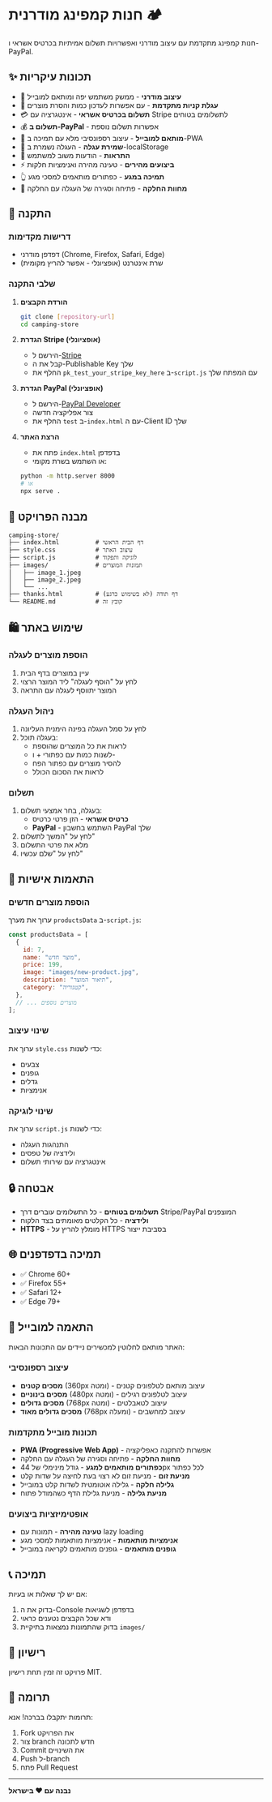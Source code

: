 # חנות קמפינג מודרנית 🏕️

חנות קמפינג מתקדמת עם עיצוב מודרני ואפשרויות תשלום אמיתיות בכרטיס אשראי ו-PayPal.

## ✨ תכונות עיקריות

- 🎨 **עיצוב מודרני** - ממשק משתמש יפה ומותאם למובייל
- 🛒 **עגלת קניות מתקדמת** - עם אפשרות לעדכון כמות והסרת מוצרים
- 💳 **תשלום בכרטיס אשראי** - אינטגרציה עם Stripe לתשלומים בטוחים
- 💰 **תשלום ב-PayPal** - אפשרות תשלום נוספת
- 📱 **מותאם למובייל** - עיצוב רספונסיבי מלא עם תמיכה ב-PWA
- 💾 **שמירת עגלה** - העגלה נשמרת ב-localStorage
- 🔔 **התראות** - הודעות משוב למשתמש
- ⚡ **ביצועים מהירים** - טעינה מהירה ואנימציות חלקות
- 👆 **תמיכה במגע** - כפתורים מותאמים למסכי מגע
- 🔄 **מחוות החלקה** - פתיחה וסגירה של העגלה עם החלקה

## 🚀 התקנה

### דרישות מקדימות

- דפדפן מודרני (Chrome, Firefox, Safari, Edge)
- שרת אינטרנט (אופציונלי - אפשר להריץ מקומית)

### שלבי התקנה

1. **הורדת הקבצים**

   ```bash
   git clone [repository-url]
   cd camping-store
   ```

2. **הגדרת Stripe (אופציונלי)**

   - הירשם ל-[Stripe](https://stripe.com)
   - קבל את ה-Publishable Key שלך
   - החלף את `pk_test_your_stripe_key_here` ב-`script.js` עם המפתח שלך

3. **הגדרת PayPal (אופציונלי)**

   - הירשם ל-[PayPal Developer](https://developer.paypal.com)
   - צור אפליקציה חדשה
   - החלף את `test` ב-`index.html` עם ה-Client ID שלך

4. **הרצת האתר**
   - פתח את `index.html` בדפדפן
   - או השתמש בשרת מקומי:
   ```bash
   python -m http.server 8000
   # או
   npx serve .
   ```

## 📁 מבנה הפרויקט

```
camping-store/
├── index.html          # דף הבית הראשי
├── style.css           # עיצוב האתר
├── script.js           # לוגיקה ותפקוד
├── images/             # תמונות המוצרים
│   ├── image_1.jpeg
│   ├── image_2.jpeg
│   └── ...
├── thanks.html         # דף תודה (לא בשימוש כרגע)
└── README.md           # קובץ זה
```

## 🛍️ שימוש באתר

### הוספת מוצרים לעגלה

1. עיין במוצרים בדף הבית
2. לחץ על "הוסף לעגלה" ליד המוצר הרצוי
3. המוצר יתווסף לעגלה עם התראה

### ניהול העגלה

1. לחץ על סמל העגלה בפינה הימנית העליונה
2. בעגלה תוכל:
   - לראות את כל המוצרים שהוספת
   - לשנות כמות עם כפתורי + ו-
   - להסיר מוצרים עם כפתור הפח
   - לראות את הסכום הכולל

### תשלום

1. בעגלה, בחר אמצעי תשלום:
   - **כרטיס אשראי** - הזן פרטי כרטיס
   - **PayPal** - השתמש בחשבון PayPal שלך
2. לחץ על "המשך לתשלום"
3. מלא את פרטי התשלום
4. לחץ על "שלם עכשיו"

## 🔧 התאמות אישיות

### הוספת מוצרים חדשים

ערוך את מערך `productsData` ב-`script.js`:

```javascript
const productsData = [
  {
    id: 7,
    name: "מוצר חדש",
    price: 199,
    image: "images/new-product.jpg",
    description: "תיאור המוצר",
    category: "קטגוריה",
  },
  // ... מוצרים נוספים
];
```

### שינוי עיצוב

ערוך את `style.css` כדי לשנות:

- צבעים
- גופנים
- גדלים
- אנימציות

### שינוי לוגיקה

ערוך את `script.js` כדי לשנות:

- התנהגות העגלה
- ולידציה של טפסים
- אינטגרציה עם שירותי תשלום

## 🔒 אבטחה

- **תשלומים בטוחים** - כל התשלומים עוברים דרך Stripe/PayPal המוצפנים
- **ולידציה** - כל הקלטים מאומתים בצד הלקוח
- **HTTPS** - מומלץ להריץ על HTTPS בסביבת ייצור

## 🌐 תמיכה בדפדפנים

- ✅ Chrome 60+
- ✅ Firefox 55+
- ✅ Safari 12+
- ✅ Edge 79+

## 📱 התאמה למובייל

האתר מותאם לחלוטין למכשירים ניידים עם התכונות הבאות:

### עיצוב רספונסיבי

- **מסכים קטנים** (360px ומטה) - עיצוב מותאם לטלפונים קטנים
- **מסכים בינוניים** (480px ומטה) - עיצוב לטלפונים רגילים
- **מסכים גדולים** (768px ומטה) - עיצוב לטאבלטים
- **מסכים גדולים מאוד** (768px ומעלה) - עיצוב למחשבים

### תכונות מובייל מתקדמות

- **PWA (Progressive Web App)** - אפשרות להתקנה כאפליקציה
- **מחוות החלקה** - פתיחה וסגירה של העגלה עם החלקה
- **כפתורים מותאמים למגע** - גודל מינימלי של 44px לכל כפתור
- **מניעת זום** - מניעת זום לא רצוי בעת לחיצה על שדות קלט
- **גלילה חלקה** - גלילה אוטומטית לשדות קלט במובייל
- **מניעת גלילה** - מניעת גלילת הדף כשהמודל פתוח

### אופטימיזציות ביצועים

- **טעינה מהירה** - תמונות עם lazy loading
- **אנימציות מותאמות** - אנימציות מותאמות למסכי מגע
- **גופנים מותאמים** - גופנים מותאמים לקריאה במובייל

## 📞 תמיכה

אם יש לך שאלות או בעיות:

1. בדוק את ה-Console בדפדפן לשגיאות
2. ודא שכל הקבצים נטענים כראוי
3. בדוק שהתמונות נמצאות בתיקיית `images/`

## 📄 רישיון

פרויקט זה זמין תחת רישיון MIT.

## 🤝 תרומה

תרומות יתקבלו בברכה! אנא:

1. Fork את הפרויקט
2. צור branch חדש לתכונה
3. Commit את השינויים
4. Push ל-branch
5. פתח Pull Request

---

**נבנה עם ❤️ בישראל**
